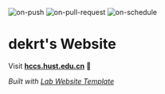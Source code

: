 
  ![on-push](../../actions/workflows/on-push.yaml/badge.svg)
  ![on-pull-request](../../actions/workflows/on-pull-request.yaml/badge.svg)
  ![on-schedule](../../actions/workflows/on-schedule.yaml/badge.svg)

  # dekrt's Website

  Visit **[hccs.hust.edu.cn](http://hccs.hust.edu.cn)** 🚀

  _Built with [Lab Website Template](https://greene-lab.gitbook.io/lab-website-template-docs)_
